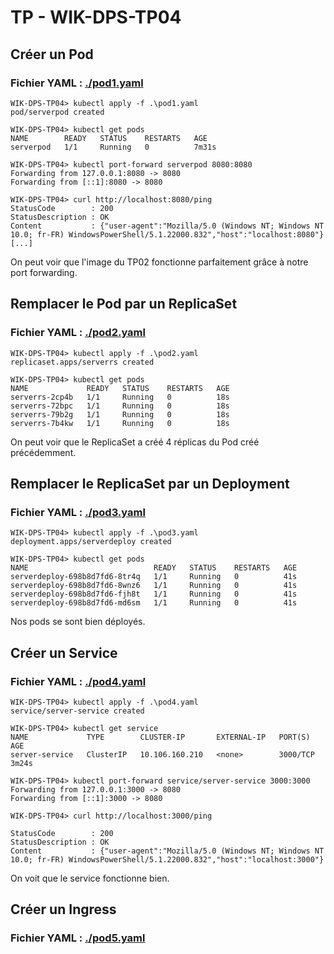 # TP - WIK-DPS-TP04

## Créer un Pod

### Fichier YAML : [./pod1.yaml](./pod1.yaml)

```
WIK-DPS-TP04> kubectl apply -f .\pod1.yaml
pod/serverpod created

WIK-DPS-TP04> kubectl get pods
NAME        READY   STATUS    RESTARTS   AGE
serverpod   1/1     Running   0          7m31s

WIK-DPS-TP04> kubectl port-forward serverpod 8080:8080
Forwarding from 127.0.0.1:8080 -> 8080
Forwarding from [::1]:8080 -> 8080

WIK-DPS-TP04> curl http://localhost:8080/ping
StatusCode        : 200
StatusDescription : OK
Content           : {"user-agent":"Mozilla/5.0 (Windows NT; Windows NT 10.0; fr-FR) WindowsPowerShell/5.1.22000.832","host":"localhost:8080"}
[...]
```

On peut voir que l'image du TP02 fonctionne parfaitement grâce à notre port forwarding.

## Remplacer le Pod par un ReplicaSet

### Fichier YAML : [./pod2.yaml](./pod2.yaml)

```
WIK-DPS-TP04> kubectl apply -f .\pod2.yaml
replicaset.apps/serverrs created

WIK-DPS-TP04> kubectl get pods
NAME             READY   STATUS    RESTARTS   AGE
serverrs-2cp4b   1/1     Running   0          18s
serverrs-72bpc   1/1     Running   0          18s
serverrs-79b2g   1/1     Running   0          18s
serverrs-7b4kw   1/1     Running   0          18s
```

On peut voir que le ReplicaSet a créé 4 réplicas du Pod créé précédemment.

## Remplacer le ReplicaSet par un Deployment

### Fichier YAML : [./pod3.yaml](./pod3.yaml)

```
WIK-DPS-TP04> kubectl apply -f .\pod3.yaml
deployment.apps/serverdeploy created

WIK-DPS-TP04> kubectl get pods
NAME                            READY   STATUS    RESTARTS   AGE
serverdeploy-698b8d7fd6-8tr4q   1/1     Running   0          41s
serverdeploy-698b8d7fd6-8wnz6   1/1     Running   0          41s
serverdeploy-698b8d7fd6-fjh8t   1/1     Running   0          41s
serverdeploy-698b8d7fd6-md6sm   1/1     Running   0          41s
```

Nos pods se sont bien déployés.

## Créer un Service

### Fichier YAML : [./pod4.yaml](./pod4.yaml)

```
WIK-DPS-TP04> kubectl apply -f .\pod4.yaml
service/server-service created

WIK-DPS-TP04> kubectl get service
NAME             TYPE        CLUSTER-IP       EXTERNAL-IP   PORT(S)    AGE
server-service   ClusterIP   10.106.160.210   <none>        3000/TCP   3m24s

WIK-DPS-TP04> kubectl port-forward service/server-service 3000:3000
Forwarding from 127.0.0.1:3000 -> 8080
Forwarding from [::1]:3000 -> 8080

WIK-DPS-TP04> curl http://localhost:3000/ping

StatusCode        : 200
StatusDescription : OK
Content           : {"user-agent":"Mozilla/5.0 (Windows NT; Windows NT 10.0; fr-FR) WindowsPowerShell/5.1.22000.832","host":"localhost:3000"}
```

On voit que le service fonctionne bien.

## Créer un Ingress

### Fichier YAML : [./pod5.yaml](./pod5.yaml)

```